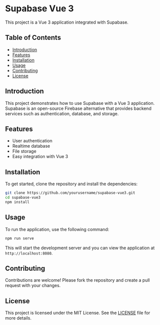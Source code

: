# Supabase Vue 3

This project is a Vue 3 application integrated with Supabase.

## Table of Contents

- [Introduction](#introduction)
- [Features](#features)
- [Installation](#installation)
- [Usage](#usage)
- [Contributing](#contributing)
- [License](#license)

## Introduction

This project demonstrates how to use Supabase with a Vue 3 application. Supabase is an open-source Firebase alternative that provides backend services such as authentication, database, and storage.

## Features

- User authentication
- Realtime database
- File storage
- Easy integration with Vue 3

## Installation

To get started, clone the repository and install the dependencies:

```bash
git clone https://github.com/yourusername/supabase-vue3.git
cd supabase-vue3
npm install
```

## Usage

To run the application, use the following command:

```bash
npm run serve
```

This will start the development server and you can view the application at `http://localhost:8080`.

## Contributing

Contributions are welcome! Please fork the repository and create a pull request with your changes.

## License

This project is licensed under the MIT License. See the [LICENSE](LICENSE) file for more details.